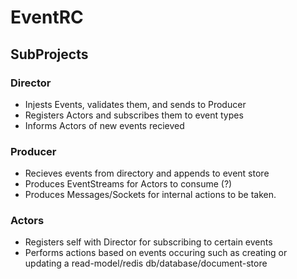# EventRC

## SubProjects

### Director
 - Injests Events, validates them, and sends to Producer
 - Registers Actors and subscribes them to event types
 - Informs Actors of new events recieved

### Producer
  - Recieves events from directory and appends to event store
  - Produces EventStreams for Actors to consume (?)
  - Produces Messages/Sockets for internal actions to be taken.

### Actors
  - Registers self with Director for subscribing to certain events
  - Performs actions based on events occuring such as creating or updating
    a read-model/redis db/database/document-store

